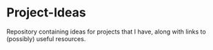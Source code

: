 # Project-Ideas
Repository containing ideas for projects that I have, along with links to (possibly) useful resources.
